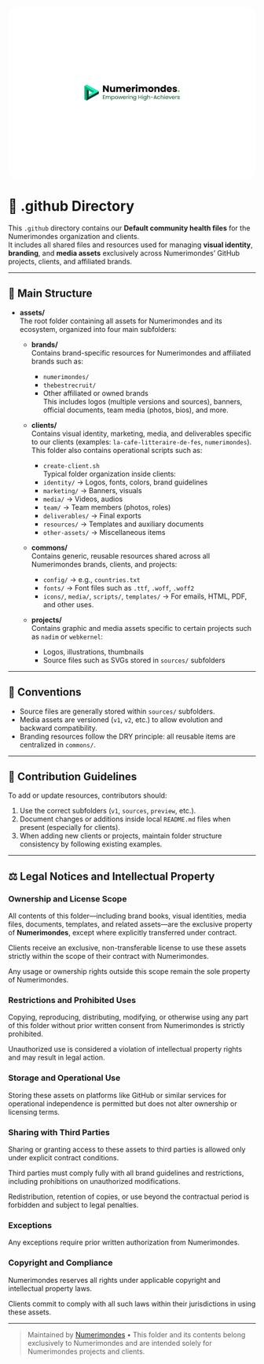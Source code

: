 <p align="center" style="overflow: hidden; width: 100%; height: 350px; border-radius: 20px; margin: 0;">
<!-- <a href="https://numerimondes.com" target="_blank"> -->
    <img src="https://raw.githubusercontent.com/numerimondes/.github/refs/heads/main/assets/brands/numerimondes/marketing/banners/web/full_cover_web_banner.png"
         alt="Numerimondes Logo"
         style="width: 100%; height: 100%; object-fit: cover; object-position: center; border-radius: 20px; display: block;">
<!-- </a> -->
</p>

# 📁 .github Directory

This `.github` directory contains our **Default community health files** for the Numerimondes organization and clients.  
It includes all shared files and resources used for managing **visual identity**, **branding**, and **media assets** exclusively across Numerimondes’ GitHub projects, clients, and affiliated brands.

---

## 📂 Main Structure

- **assets/**  
  The root folder containing all assets for Numerimondes and its ecosystem, organized into four main subfolders:

  - **brands/**  
    Contains brand-specific resources for Numerimondes and affiliated brands such as:  
    - `numerimondes/`  
    - `thebestrecruit/`  
    - Other affiliated or owned brands  
    This includes logos (multiple versions and sources), banners, official documents, team media (photos, bios), and more.

  - **clients/**  
    Contains visual identity, marketing, media, and deliverables specific to our clients (examples: `la-cafe-litteraire-de-fes`, `numerimondes`).  
    This folder also contains operational scripts such as:  
    - `create-client.sh`  
    Typical folder organization inside clients:  
    - `identity/` → Logos, fonts, colors, brand guidelines  
    - `marketing/` → Banners, visuals  
    - `media/` → Videos, audios  
    - `team/` → Team members (photos, roles)  
    - `deliverables/` → Final exports  
    - `resources/` → Templates and auxiliary documents  
    - `other-assets/` → Miscellaneous items  

  - **commons/**  
    Contains generic, reusable resources shared across all Numerimondes brands, clients, and projects:  
    - `config/` → e.g., `countries.txt`  
    - `fonts/` → Font files such as `.ttf`, `.woff`, `.woff2`  
    - `icons/`, `media/`, `scripts/`, `templates/` → For emails, HTML, PDF, and other uses.

  - **projects/**  
    Contains graphic and media assets specific to certain projects such as `nadim` or `webkernel`:  
    - Logos, illustrations, thumbnails  
    - Source files such as SVGs stored in `sources/` subfolders  

---

## 📘 Conventions

- Source files are generally stored within `sources/` subfolders.  
- Media assets are versioned (`v1`, `v2`, etc.) to allow evolution and backward compatibility.  
- Branding resources follow the DRY principle: all reusable items are centralized in `commons/`.  

---

## 👥 Contribution Guidelines

To add or update resources, contributors should:  
1. Use the correct subfolders (`v1`, `sources`, `preview`, etc.).  
2. Document changes or additions inside local `README.md` files when present (especially for clients).  
3. When adding new clients or projects, maintain folder structure consistency by following existing examples.

---

## ⚖️ Legal Notices and Intellectual Property

### Ownership and License Scope

All contents of this folder—including brand books, visual identities, media files, documents, templates, and related assets—are the exclusive property of **Numerimondes**, except where explicitly transferred under contract.

Clients receive an exclusive, non-transferable license to use these assets strictly within the scope of their contract with Numerimondes.

Any usage or ownership rights outside this scope remain the sole property of Numerimondes.

### Restrictions and Prohibited Uses

Copying, reproducing, distributing, modifying, or otherwise using any part of this folder without prior written consent from Numerimondes is strictly prohibited.

Unauthorized use is considered a violation of intellectual property rights and may result in legal action.

### Storage and Operational Use

Storing these assets on platforms like GitHub or similar services for operational independence is permitted but does not alter ownership or licensing terms.

### Sharing with Third Parties

Sharing or granting access to these assets to third parties is allowed only under explicit contract conditions.

Third parties must comply fully with all brand guidelines and restrictions, including prohibitions on unauthorized modifications.

Redistribution, retention of copies, or use beyond the contractual period is forbidden and subject to legal penalties.

### Exceptions

Any exceptions require prior written authorization from Numerimondes.

### Copyright and Compliance

Numerimondes reserves all rights under applicable copyright and intellectual property laws.

Clients commit to comply with all such laws within their jurisdictions in using these assets.

---

> Maintained by [Numerimondes](https://numerimondes.com) • This folder and its contents belong exclusively to Numerimondes and are intended solely for Numerimondes projects and clients.
